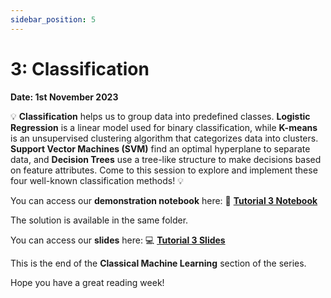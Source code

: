 ```yaml
---
sidebar_position: 5
---
```


# 3: Classification

**Date: 1st November 2023**

💡 **Classification** helps us to group data into predefined classes. **Logistic Regression** is a linear model used for binary classification, while **K-means** is an unsupervised clustering algorithm that categorizes data into clusters. **Support Vector Machines (SVM)** find an optimal hyperplane to separate data, and **Decision Trees** use a tree-like structure to make decisions based on feature attributes. Come to this session to explore and implement these four well-known classification methods! 💡

You can access our **demonstration notebook** here: 📘 [**Tutorial 3 Notebook**](https://github.com/UCLAIS/ml-tutorials-season-4/blob/main/week-3/p1_logistic_regression_exercise.ipynb)

The solution is available in the same folder.

You can access our **slides** here: 💻 [**Tutorial 3 Slides**](https://www.canva.com/design/DAFqI2cJlw0/Y-hfq3RUexRi18DBV0R0VA/edit?utm_content=DAFqI2cJlw0&utm_campaign=designshare&utm_medium=link2&utm_source=sharebutton)

This is the end of the **Classical Machine Learning** section of the series.

Hope you have a great reading week!